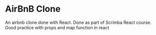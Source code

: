 # AirBnB Clone

An airbnb clone done with React.
Done as part of Scrimba React course.
Good practice with props and map function in react
